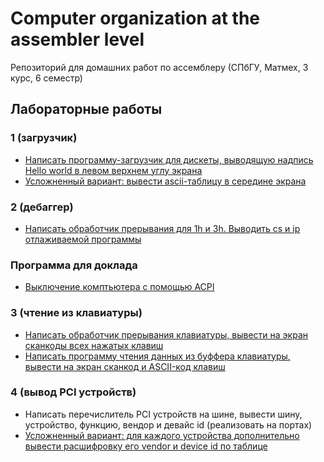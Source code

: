 # Computer organization at the assembler level

Репозиторий для домашних работ по ассемблеру (СПбГУ, Матмех, 3 курс, 6 семестр)

## Лабораторные работы
### 1 (загрузчик)
- [Написать программу-загрузчик для дискеты, выводящую надпись Hello world в левом верхнем углу экрана](https://github.com/alechh/tasm/tree/master/Lab1)
- [Усложненный вариант: вывести ascii-таблицу в середине экрана](https://github.com/alechh/tasm/tree/master/Lab1-2)
### 2 (дебаггер)
- [Написать обработчик прерывания для 1h и 3h. Выводить cs и ip отлаживаемой программы](https://github.com/alechh/tasm/tree/master/Lab2)
### Программа для доклада
- [Выключение комптьютера с помощью ACPI](https://github.com/alechh/tasm/tree/master/ACPI)
### 3 (чтение из клавиатуры)
- [Написать обработчик прерывания клавиатуры, вывести на экран сканкоды всех нажатых клавиш](https://github.com/alechh/tasm/tree/master/Lab3)
- [Написать программу чтения данных из буффера клавиатуры, вывести на экран сканкод и ASCII-код клавиш](https://github.com/alechh/tasm/tree/master/Lab3)
### 4 (вывод PCI устройств)
- Написать перечислитель PCI устройств на шине, вывести шину, устройство, функцию, вендор и девайс id (реализовать на портах)
- [Усложненный вариант: для каждого устройства дополнительно вывести расшифровку его vendor и device id по таблице](https://github.com/alechh/tasm/tree/master/Lab4-2)
